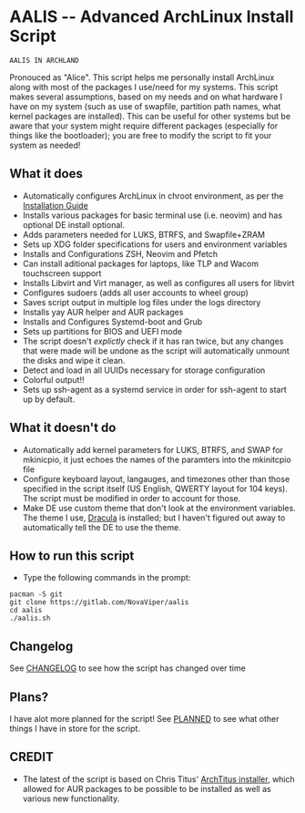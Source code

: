 # AALIS -- Advanced ArchLinux Install Script

`AALIS IN ARCHLAND`

Pronouced as "Alice". This script helps me personally install ArchLinux along with most of the packages I use/need for my systems. This script makes several assumptions, based on my needs and on what hardware I have on my system (such as use of swapfile, partition path names, what kernel packages are installed). This can be useful for other systems but be aware that your system might require different packages (especially for things like the bootloader); you are free to modify the script to fit your system as needed!

## What it does
- Automatically configures ArchLinux in chroot environment, as per the [Installation Guide](https://wiki.archlinux.org/title/installation_guide)
- Installs various packages for basic terminal use (i.e. neovim) and has optional DE install optional.
- Adds parameters needed for LUKS, BTRFS, and Swapfile+ZRAM
- Sets up XDG folder specifications for users and environment variables
- Installs and Configurations ZSH, Neovim and Pfetch
- Can install aditional packages for laptops, like TLP and Wacom touchscreen support
- Installs Libvirt and Virt manager, as well as configures all users for libvirt
- Configures sudoers (adds all user accounts to wheel group)
- Saves script output in multiple log files under the logs directory
- Installs yay AUR helper and AUR packages
- Installs and Configures Systemd-boot and Grub
- Sets up partitions for BIOS and UEFI mode
- The script doesn't *explictly* check if it has ran twice, but any changes that were made will be undone as the script will automatically unmount the disks and wipe it clean.
- Detect and load in all UUIDs necessary for storage configuration
- Colorful output!!
- Sets up ssh-agent as a systemd service in order for ssh-agent to start up by default.

## What it doesn't do
- Automatically add kernel parameters for LUKS, BTRFS, and SWAP for mkinicpio, it just echoes the names of the paramters into the mkinitcpio file
- Configure keyboard layout, langauges, and timezones other than those specified in the script itself (US English, QWERTY layout for 104 keys). The script must be modified in order to account for those.
- Make DE use custom theme that don't look at the environment variables. The theme I use, [Dracula](https://draculatheme.com/) is installed; but I haven't figured out away to automatically tell the DE to use the theme.

## How to run this script
- Type the following commands in the prompt:
```
pacman -S git
git clone https://gitlab.com/NovaViper/aalis
cd aalis
./aalis.sh
```

## Changelog
See [CHANGELOG](CHANGELOG) to see how the script has changed over time

## Plans?
I have alot more planned for the script! See [PLANNED](PLANNED.md) to see what other things I have in store for the script.

## CREDIT
- The latest of the script is based on Chris Titus' [ArchTitus installer](https://github.com/ChrisTitusTech/ArchTitus), which allowed for AUR packages to be possible to be installed as well as various new functionality.
